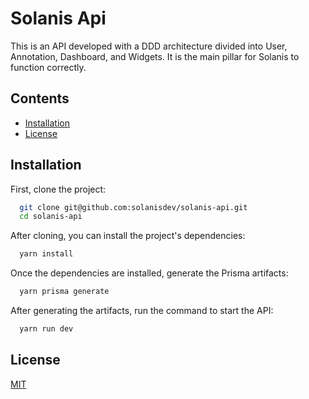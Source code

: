 # Solanis Api

This is an API developed with a DDD architecture divided into User, Annotation, Dashboard, and Widgets. It is the main pillar for Solanis to function correctly.

## Contents

- [Installation](#Installation)
- [License](#License)

## Installation

First, clone the project:

```bash
  git clone git@github.com:solanisdev/solanis-api.git
  cd solanis-api
```

After cloning, you can install the project's dependencies:

```bash
  yarn install
```

Once the dependencies are installed, generate the Prisma artifacts:

```bash
  yarn prisma generate
```

After generating the artifacts, run the command to start the API:

```bash
  yarn run dev
```

## License

[MIT](https://choosealicense.com/licenses/mit/)
